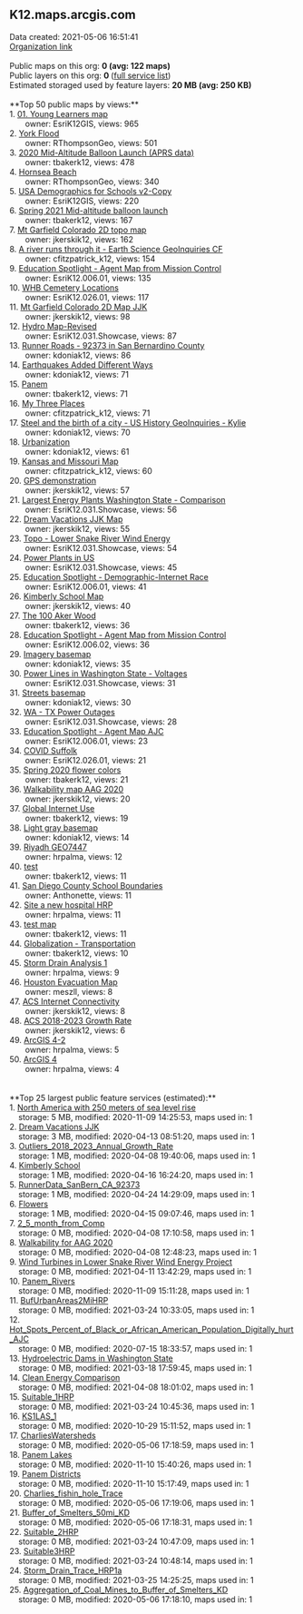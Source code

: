 <h2>K12.maps.arcgis.com</h2> Data created: 2021-05-06 16:51:41 <br /><a target='new' href='https://K12.maps.arcgis.com'>Organization link</a><br /><br />Public maps on this org: <b>0 (avg: 122 maps)</b><br />Public layers on this org: <b>0 </b>(<a target='new' href='https://services.arcgis.com/GzteEaZqBuJ6GIYr/ArcGIS/rest/services'>full service list</a>)<br />Estimated storaged used by feature layers: <b>20 MB (avg: 250 KB)</b><br /><br />**Top 50 public maps by views:**<br />  1. <a target='new' href='https://www.arcgis.com/home/item.html?id=a70aa1ff7f5a4c9fb6c92f76048b278f'>01. Young Learners map</a> <br />  &nbsp;&nbsp;&nbsp;&nbsp; &nbsp;&nbsp;owner: EsriK12GIS, views: 965<br />  2. <a target='new' href='https://www.arcgis.com/home/item.html?id=13a7eeca4461429c9224b07bf2b517c1'>York Flood</a> <br />  &nbsp;&nbsp;&nbsp;&nbsp; &nbsp;&nbsp;owner: RThompsonGeo, views: 501<br />  3. <a target='new' href='https://www.arcgis.com/home/item.html?id=4e38dbcbc2df4d38824c8b26be000246'>2020 Mid-Altitude Balloon Launch (APRS data)</a> <br />  &nbsp;&nbsp;&nbsp;&nbsp; &nbsp;&nbsp;owner: tbakerk12, views: 478<br />  4. <a target='new' href='https://www.arcgis.com/home/item.html?id=72a78ead34254338bc796928ea278683'>Hornsea Beach</a> <br />  &nbsp;&nbsp;&nbsp;&nbsp; &nbsp;&nbsp;owner: RThompsonGeo, views: 340<br />  5. <a target='new' href='https://www.arcgis.com/home/item.html?id=27473a553de54d318c45de10613d319d'>USA Demographics for Schools v2-Copy</a> <br />  &nbsp;&nbsp;&nbsp;&nbsp; &nbsp;&nbsp;owner: EsriK12GIS, views: 220<br />  6. <a target='new' href='https://www.arcgis.com/home/item.html?id=c2922b88a077450bb6a84aa2aa427621'>Spring 2021 Mid-altitude balloon launch</a> <br />  &nbsp;&nbsp;&nbsp;&nbsp; &nbsp;&nbsp;owner: tbakerk12, views: 167<br />  7. <a target='new' href='https://www.arcgis.com/home/item.html?id=0c8edeae9cd742e2b04d3dbf0881d8de'>Mt Garfield Colorado 2D topo map</a> <br />  &nbsp;&nbsp;&nbsp;&nbsp; &nbsp;&nbsp;owner: jkerskik12, views: 162<br />  8. <a target='new' href='https://www.arcgis.com/home/item.html?id=146e9f5537714119b0b1fa54f2c2620e'>A river runs through it  - Earth Science GeoInquiries CF</a> <br />  &nbsp;&nbsp;&nbsp;&nbsp; &nbsp;&nbsp;owner: cfitzpatrick_k12, views: 154<br />  9. <a target='new' href='https://www.arcgis.com/home/item.html?id=05bb9a8e739e46a1b5e4746f31ca35d8'>Education Spotlight - Agent Map from Mission Control</a> <br />  &nbsp;&nbsp;&nbsp;&nbsp; &nbsp;&nbsp;owner: EsriK12.006.01, views: 135<br />  10. <a target='new' href='https://www.arcgis.com/home/item.html?id=64082527fe6c41c3b61c5ba78e1579d8'>WHB Cemetery Locations</a> <br />  &nbsp;&nbsp;&nbsp;&nbsp; &nbsp;&nbsp;owner: EsriK12.026.01, views: 117<br />  11. <a target='new' href='https://www.arcgis.com/home/item.html?id=de16af5ed3a74aa5826a17d92c3f94b4'>Mt Garfield Colorado 2D Map JJK</a> <br />  &nbsp;&nbsp;&nbsp;&nbsp; &nbsp;&nbsp;owner: jkerskik12, views: 98<br />  12. <a target='new' href='https://www.arcgis.com/home/item.html?id=20a4df87a58442a38c260438729ba2f9'>Hydro Map-Revised</a> <br />  &nbsp;&nbsp;&nbsp;&nbsp; &nbsp;&nbsp;owner: EsriK12.031.Showcase, views: 87<br />  13. <a target='new' href='https://www.arcgis.com/home/item.html?id=91c58ff673404585a05b9deacb88cfb1'>Runner Roads - 92373 in San Bernardino County</a> <br />  &nbsp;&nbsp;&nbsp;&nbsp; &nbsp;&nbsp;owner: kdoniak12, views: 86<br />  14. <a target='new' href='https://www.arcgis.com/home/item.html?id=9f62ef41024849c382b96f2a6c6d9027'>Earthquakes Added Different Ways</a> <br />  &nbsp;&nbsp;&nbsp;&nbsp; &nbsp;&nbsp;owner: kdoniak12, views: 71<br />  15. <a target='new' href='https://www.arcgis.com/home/item.html?id=dd4f4c7cf90b4cff8c765ae67559b741'>Panem</a> <br />  &nbsp;&nbsp;&nbsp;&nbsp; &nbsp;&nbsp;owner: tbakerk12, views: 71<br />  16. <a target='new' href='https://www.arcgis.com/home/item.html?id=bb069da2f309471eb0aa03049a7e6b53'>My Three Places</a> <br />  &nbsp;&nbsp;&nbsp;&nbsp; &nbsp;&nbsp;owner: cfitzpatrick_k12, views: 71<br />  17. <a target='new' href='https://www.arcgis.com/home/item.html?id=2ab3577ebb234ae787389bd24b67fc4f'>Steel and the birth of a city - US History GeoInquiries - Kylie</a> <br />  &nbsp;&nbsp;&nbsp;&nbsp; &nbsp;&nbsp;owner: kdoniak12, views: 70<br />  18. <a target='new' href='https://www.arcgis.com/home/item.html?id=8c2d429cb80b43cdb91cb7a718314500'>Urbanization</a> <br />  &nbsp;&nbsp;&nbsp;&nbsp; &nbsp;&nbsp;owner: kdoniak12, views: 61<br />  19. <a target='new' href='https://www.arcgis.com/home/item.html?id=68ef462802d84be3b0270db529e30b26'>Kansas and Missouri Map</a> <br />  &nbsp;&nbsp;&nbsp;&nbsp; &nbsp;&nbsp;owner: cfitzpatrick_k12, views: 60<br />  20. <a target='new' href='https://www.arcgis.com/home/item.html?id=698d0017a49c4ea9a269d59d85136de2'>GPS demonstration</a> <br />  &nbsp;&nbsp;&nbsp;&nbsp; &nbsp;&nbsp;owner: jkerskik12, views: 57<br />  21. <a target='new' href='https://www.arcgis.com/home/item.html?id=f029fe0375f942e29194c531245f342e'>Largest Energy Plants Washington State - Comparison</a> <br />  &nbsp;&nbsp;&nbsp;&nbsp; &nbsp;&nbsp;owner: EsriK12.031.Showcase, views: 56<br />  22. <a target='new' href='https://www.arcgis.com/home/item.html?id=8e01b6dd2fdc4a24b8500b56ba6466b0'>Dream Vacations JJK Map</a> <br />  &nbsp;&nbsp;&nbsp;&nbsp; &nbsp;&nbsp;owner: jkerskik12, views: 55<br />  23. <a target='new' href='https://www.arcgis.com/home/item.html?id=8050799291ee49e585419a9eee475bb9'>Topo - Lower Snake River Wind Energy</a> <br />  &nbsp;&nbsp;&nbsp;&nbsp; &nbsp;&nbsp;owner: EsriK12.031.Showcase, views: 54<br />  24. <a target='new' href='https://www.arcgis.com/home/item.html?id=eb1e099c50224d549e7fe8f782861ad0'>Power Plants in US</a> <br />  &nbsp;&nbsp;&nbsp;&nbsp; &nbsp;&nbsp;owner: EsriK12.031.Showcase, views: 45<br />  25. <a target='new' href='https://www.arcgis.com/home/item.html?id=ff5362e310574b3dbfa80a1154df30ab'>Education Spotlight - Demographic-Internet Race</a> <br />  &nbsp;&nbsp;&nbsp;&nbsp; &nbsp;&nbsp;owner: EsriK12.006.01, views: 41<br />  26. <a target='new' href='https://www.arcgis.com/home/item.html?id=925281150bc243bd877a83cbfc3d49b2'>Kimberly School Map</a> <br />  &nbsp;&nbsp;&nbsp;&nbsp; &nbsp;&nbsp;owner: jkerskik12, views: 40<br />  27. <a target='new' href='https://www.arcgis.com/home/item.html?id=0ca8c20a2ec54e8a95bcb9434292646a'>The 100 Aker Wood</a> <br />  &nbsp;&nbsp;&nbsp;&nbsp; &nbsp;&nbsp;owner: tbakerk12, views: 36<br />  28. <a target='new' href='https://www.arcgis.com/home/item.html?id=fc3e0fd290184c558f26e04f5caede4f'>Education Spotlight - Agent Map from Mission Control</a> <br />  &nbsp;&nbsp;&nbsp;&nbsp; &nbsp;&nbsp;owner: EsriK12.006.02, views: 36<br />  29. <a target='new' href='https://www.arcgis.com/home/item.html?id=f6bd942f731848bd8ae4b7c65d9724b3'>Imagery basemap</a> <br />  &nbsp;&nbsp;&nbsp;&nbsp; &nbsp;&nbsp;owner: kdoniak12, views: 35<br />  30. <a target='new' href='https://www.arcgis.com/home/item.html?id=fa7af3f0cc214c9dbfd7a84782179cd0'>Power Lines in Washington State - Voltages</a> <br />  &nbsp;&nbsp;&nbsp;&nbsp; &nbsp;&nbsp;owner: EsriK12.031.Showcase, views: 31<br />  31. <a target='new' href='https://www.arcgis.com/home/item.html?id=98db44f940df4a63940037974cd92a4f'>Streets basemap</a> <br />  &nbsp;&nbsp;&nbsp;&nbsp; &nbsp;&nbsp;owner: kdoniak12, views: 30<br />  32. <a target='new' href='https://www.arcgis.com/home/item.html?id=76889bf83e324cf5b0a3d570d975ed89'>WA - TX Power Outages</a> <br />  &nbsp;&nbsp;&nbsp;&nbsp; &nbsp;&nbsp;owner: EsriK12.031.Showcase, views: 28<br />  33. <a target='new' href='https://www.arcgis.com/home/item.html?id=7270a725c65241daae2a0b3ad9edbe21'>Education Spotlight - Agent Map AJC</a> <br />  &nbsp;&nbsp;&nbsp;&nbsp; &nbsp;&nbsp;owner: EsriK12.006.01, views: 23<br />  34. <a target='new' href='https://www.arcgis.com/home/item.html?id=97040ac6fa8c4a37aaa85824d12e49db'>COVID Suffolk</a> <br />  &nbsp;&nbsp;&nbsp;&nbsp; &nbsp;&nbsp;owner: EsriK12.026.01, views: 21<br />  35. <a target='new' href='https://www.arcgis.com/home/item.html?id=e721416c2f4e4d4a8eaa70a3ab04e93d'>Spring 2020 flower colors</a> <br />  &nbsp;&nbsp;&nbsp;&nbsp; &nbsp;&nbsp;owner: tbakerk12, views: 21<br />  36. <a target='new' href='https://www.arcgis.com/home/item.html?id=4f4b58cd2b8b47ba962e205ba6740855'>Walkability map AAG 2020</a> <br />  &nbsp;&nbsp;&nbsp;&nbsp; &nbsp;&nbsp;owner: jkerskik12, views: 20<br />  37. <a target='new' href='https://www.arcgis.com/home/item.html?id=3ec4613268c441769ec16a5ec8d0e1f0'>Global Internet Use</a> <br />  &nbsp;&nbsp;&nbsp;&nbsp; &nbsp;&nbsp;owner: tbakerk12, views: 19<br />  38. <a target='new' href='https://www.arcgis.com/home/item.html?id=b5f0fb63c240492f97c3355ba9bdbc43'>Light gray basemap</a> <br />  &nbsp;&nbsp;&nbsp;&nbsp; &nbsp;&nbsp;owner: kdoniak12, views: 14<br />  39. <a target='new' href='https://www.arcgis.com/home/item.html?id=9042e709688343a4ac6988504bac606e'>Riyadh GEO7447</a> <br />  &nbsp;&nbsp;&nbsp;&nbsp; &nbsp;&nbsp;owner: hrpalma, views: 12<br />  40. <a target='new' href='https://www.arcgis.com/home/item.html?id=5408f523910744828b43e4a784f36d7e'>test</a> <br />  &nbsp;&nbsp;&nbsp;&nbsp; &nbsp;&nbsp;owner: tbakerk12, views: 11<br />  41. <a target='new' href='https://www.arcgis.com/home/item.html?id=537bf22f07ae419cadd8745316aed152'>San Diego County School Boundaries</a> <br />  &nbsp;&nbsp;&nbsp;&nbsp; &nbsp;&nbsp;owner: Anthonette, views: 11<br />  42. <a target='new' href='https://www.arcgis.com/home/item.html?id=a6b9f3d236b2442d8733788fe8036119'>Site a new hospital HRP</a> <br />  &nbsp;&nbsp;&nbsp;&nbsp; &nbsp;&nbsp;owner: hrpalma, views: 11<br />  43. <a target='new' href='https://www.arcgis.com/home/item.html?id=33c1f25eabe54716bcb2c9b186a18f68'>test map</a> <br />  &nbsp;&nbsp;&nbsp;&nbsp; &nbsp;&nbsp;owner: tbakerk12, views: 11<br />  44. <a target='new' href='https://www.arcgis.com/home/item.html?id=de55bab476f44ffaa1eeba43ea2f0e5b'>Globalization - Transportation</a> <br />  &nbsp;&nbsp;&nbsp;&nbsp; &nbsp;&nbsp;owner: tbakerk12, views: 10<br />  45. <a target='new' href='https://www.arcgis.com/home/item.html?id=fda0d359083b4fbfb75eeb8dee954de5'>Storm Drain Analysis 1</a> <br />  &nbsp;&nbsp;&nbsp;&nbsp; &nbsp;&nbsp;owner: hrpalma, views: 9<br />  46. <a target='new' href='https://www.arcgis.com/home/item.html?id=b69c0830cfca4f48a9513324a70ad49a'>Houston Evacuation Map</a> <br />  &nbsp;&nbsp;&nbsp;&nbsp; &nbsp;&nbsp;owner: meszll, views: 8<br />  47. <a target='new' href='https://www.arcgis.com/home/item.html?id=ca5ed23cffdf4bd9ba2747d78234a042'>ACS Internet Connectivity</a> <br />  &nbsp;&nbsp;&nbsp;&nbsp; &nbsp;&nbsp;owner: jkerskik12, views: 8<br />  48. <a target='new' href='https://www.arcgis.com/home/item.html?id=7df1d47eeb9d4eaaba8222d19a4448d0'>ACS 2018-2023 Growth Rate</a> <br />  &nbsp;&nbsp;&nbsp;&nbsp; &nbsp;&nbsp;owner: jkerskik12, views: 6<br />  49. <a target='new' href='https://www.arcgis.com/home/item.html?id=313cd1c78a9240e5b4814b1586514cd9'>ArcGIS 4-2</a> <br />  &nbsp;&nbsp;&nbsp;&nbsp; &nbsp;&nbsp;owner: hrpalma, views: 5<br />  50. <a target='new' href='https://www.arcgis.com/home/item.html?id=ef6271828eec43b79a7b7244d84c2e49'>ArcGIS 4</a> <br />  &nbsp;&nbsp;&nbsp;&nbsp; &nbsp;&nbsp;owner: hrpalma, views: 4<br /><br /><br />**Top 25 largest public feature services (estimated):**<br /> 1. <a target='new' href='https://www.arcgis.com/home/item.html?id=1f6e9e2b94a74696880f85458d703a62'>North America with 250 meters of sea level rise</a><br /> &nbsp;&nbsp;&nbsp;&nbsp;storage: 5 MB, modified: 2020-11-09 14:25:53, maps used in: 1<br /> 2. <a target='new' href='https://www.arcgis.com/home/item.html?id=689972cb29ac4c168a4b52901524eaeb'>Dream Vacations JJK</a><br /> &nbsp;&nbsp;&nbsp;&nbsp;storage: 3 MB, modified: 2020-04-13 08:51:20, maps used in: 1<br /> 3. <a target='new' href='https://www.arcgis.com/home/item.html?id=e4a1b058a39c482c97e286fa5ee7b07c'>Outliers_2018_2023_Annual_Growth_Rate</a><br /> &nbsp;&nbsp;&nbsp;&nbsp;storage: 1 MB, modified: 2020-04-08 19:40:06, maps used in: 1<br /> 4. <a target='new' href='https://www.arcgis.com/home/item.html?id=19070fbdacf640c8a55e333cd97ea71a'>Kimberly School</a><br /> &nbsp;&nbsp;&nbsp;&nbsp;storage: 1 MB, modified: 2020-04-16 16:24:20, maps used in: 1<br /> 5. <a target='new' href='https://www.arcgis.com/home/item.html?id=068047160ba845feb3a01a5b1bb029be'>RunnerData_SanBern_CA_92373</a><br /> &nbsp;&nbsp;&nbsp;&nbsp;storage: 1 MB, modified: 2020-04-24 14:29:09, maps used in: 1<br /> 6. <a target='new' href='https://www.arcgis.com/home/item.html?id=0b5c4a1f49984139a5f66a800345d370'>Flowers</a><br /> &nbsp;&nbsp;&nbsp;&nbsp;storage: 1 MB, modified: 2020-04-15 09:07:46, maps used in: 1<br /> 7. <a target='new' href='https://www.arcgis.com/home/item.html?id=60830f2ea845431187eb93de894bade8'>2_5_month_from_Comp</a><br /> &nbsp;&nbsp;&nbsp;&nbsp;storage: 0 MB, modified: 2020-04-08 17:10:58, maps used in: 1<br /> 8. <a target='new' href='https://www.arcgis.com/home/item.html?id=d61a9f14b62c4a80ba313d962a3342e4'>Walkability for AAG 2020</a><br /> &nbsp;&nbsp;&nbsp;&nbsp;storage: 0 MB, modified: 2020-04-08 12:48:23, maps used in: 1<br /> 9. <a target='new' href='https://www.arcgis.com/home/item.html?id=fb022c94ee814367bc2fd8e622adc678'>Wind Turbines in Lower Snake River Wind Energy Project</a><br /> &nbsp;&nbsp;&nbsp;&nbsp;storage: 0 MB, modified: 2021-04-11 13:42:29, maps used in: 1<br /> 10. <a target='new' href='https://www.arcgis.com/home/item.html?id=30915851abbd4877a5de6f71b3d74a8f'>Panem_Rivers</a><br /> &nbsp;&nbsp;&nbsp;&nbsp;storage: 0 MB, modified: 2020-11-09 15:11:28, maps used in: 1<br /> 11. <a target='new' href='https://www.arcgis.com/home/item.html?id=5bf041669e1a44989cdf1092f9749971'>BufUrbanAreas2MiHRP</a><br /> &nbsp;&nbsp;&nbsp;&nbsp;storage: 0 MB, modified: 2021-03-24 10:33:05, maps used in: 1<br /> 12. <a target='new' href='https://www.arcgis.com/home/item.html?id=3ea6c1008c574e7c911986f95a18e1b9'>Hot_Spots_Percent_of_Black_or_African_American_Population_Digitally_hurt_AJC</a><br /> &nbsp;&nbsp;&nbsp;&nbsp;storage: 0 MB, modified: 2020-07-15 18:33:57, maps used in: 1<br /> 13. <a target='new' href='https://www.arcgis.com/home/item.html?id=cccd66e11a7744599fd5110df91f2a53'>Hydroelectric Dams in Washington State</a><br /> &nbsp;&nbsp;&nbsp;&nbsp;storage: 0 MB, modified: 2021-03-18 17:59:45, maps used in: 1<br /> 14. <a target='new' href='https://www.arcgis.com/home/item.html?id=2b688291a4d74fa982ed65447b68a15d'>Clean Energy Comparison</a><br /> &nbsp;&nbsp;&nbsp;&nbsp;storage: 0 MB, modified: 2021-04-08 18:01:02, maps used in: 1<br /> 15. <a target='new' href='https://www.arcgis.com/home/item.html?id=9dc47854c6764c5dbc266cba7ea617a9'>Suitable_1HRP</a><br /> &nbsp;&nbsp;&nbsp;&nbsp;storage: 0 MB, modified: 2021-03-24 10:45:36, maps used in: 1<br /> 16. <a target='new' href='https://www.arcgis.com/home/item.html?id=b39640c3f4014dfe802948aa66f67c91'>KS1LAS_1</a><br /> &nbsp;&nbsp;&nbsp;&nbsp;storage: 0 MB, modified: 2020-10-29 15:11:52, maps used in: 1<br /> 17. <a target='new' href='https://www.arcgis.com/home/item.html?id=6ca370a596af409a96e791842efae881'>CharliesWatersheds</a><br /> &nbsp;&nbsp;&nbsp;&nbsp;storage: 0 MB, modified: 2020-05-06 17:18:59, maps used in: 1<br /> 18. <a target='new' href='https://www.arcgis.com/home/item.html?id=62cc86c3014048e89a8cba1e5377d63d'>Panem Lakes</a><br /> &nbsp;&nbsp;&nbsp;&nbsp;storage: 0 MB, modified: 2020-11-10 15:40:26, maps used in: 1<br /> 19. <a target='new' href='https://www.arcgis.com/home/item.html?id=c3bfead0f6d14aaf8564a26a42c99468'>Panem Districts</a><br /> &nbsp;&nbsp;&nbsp;&nbsp;storage: 0 MB, modified: 2020-11-10 15:17:49, maps used in: 1<br /> 20. <a target='new' href='https://www.arcgis.com/home/item.html?id=0e855d324d7f40a59a47073459b8f2e7'>Charlies_fishin_hole_Trace</a><br /> &nbsp;&nbsp;&nbsp;&nbsp;storage: 0 MB, modified: 2020-05-06 17:19:06, maps used in: 1<br /> 21. <a target='new' href='https://www.arcgis.com/home/item.html?id=a913f26d871244b2a96d64e5972080cc'>Buffer_of_Smelters_50mi_KD</a><br /> &nbsp;&nbsp;&nbsp;&nbsp;storage: 0 MB, modified: 2020-05-06 17:18:31, maps used in: 1<br /> 22. <a target='new' href='https://www.arcgis.com/home/item.html?id=0ee0e0010f3a472db4035244959c8c9b'>Suitable_2HRP</a><br /> &nbsp;&nbsp;&nbsp;&nbsp;storage: 0 MB, modified: 2021-03-24 10:47:09, maps used in: 1<br /> 23. <a target='new' href='https://www.arcgis.com/home/item.html?id=36130bb82d054751ba1cb03c32bbb54f'>Suitable3HRP</a><br /> &nbsp;&nbsp;&nbsp;&nbsp;storage: 0 MB, modified: 2021-03-24 10:48:14, maps used in: 1<br /> 24. <a target='new' href='https://www.arcgis.com/home/item.html?id=23bf3dcd23ca49fca11b1c2e9142e29f'>Storm_Drain_Trace_HRP1a</a><br /> &nbsp;&nbsp;&nbsp;&nbsp;storage: 0 MB, modified: 2021-03-25 14:25:25, maps used in: 1<br /> 25. <a target='new' href='https://www.arcgis.com/home/item.html?id=fcd12af9376e41d683433c4676fe2db9'>Aggregation_of_Coal_Mines_to_Buffer_of_Smelters_KD</a><br /> &nbsp;&nbsp;&nbsp;&nbsp;storage: 0 MB, modified: 2020-05-06 17:18:10, maps used in: 1<br />